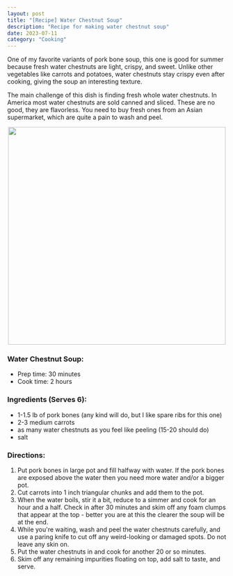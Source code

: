 ```yaml
---
layout: post
title: "[Recipe] Water Chestnut Soup"
description: "Recipe for making water chestnut soup"
date: 2023-07-11
category: "Cooking"
---
```


One of my favorite variants of pork bone soup, this one is good for summer because fresh water chestnuts are light, crispy, and sweet. Unlike other vegetables like carrots and potatoes, water chestnuts stay crispy even after cooking, giving the soup an interesting texture.

The main challenge of this dish is finding fresh whole water chestnuts. In America most water chestnuts are sold canned and sliced. These are no good, they are flavorless. You need to buy fresh ones from an Asian supermarket, which are quite a pain to wash and peel.

<!-- more -->

<p align="center">
  <img height="500" src="https://yangdanny97.github.io/misc/cooking/water_chestnut_soup.png">
</p>

### Water Chestnut Soup:
- Prep time: 30 minutes
- Cook time: 2 hours

### Ingredients (Serves 6):
- 1-1.5 lb of pork bones (any kind will do, but I like spare ribs for this one)
- 2-3 medium carrots
- as many water chestnuts as you feel like peeling (15-20 should do)
- salt

### Directions:
1. Put pork bones in large pot and fill halfway with water. If the pork bones are exposed above the water then you need more water and/or a bigger pot.
2. Cut carrots into 1 inch triangular chunks and add them to the pot.
3. When the water boils, stir it a bit, reduce to a simmer and cook for an hour and a half. Check in after 30 minutes and skim off any foam clumps that appear at the top - better you are at this the clearer the soup will be at the end.
4. While you're waiting, wash and peel the water chestnuts carefully, and use a paring knife to cut off any weird-looking or damaged spots. Do not leave any skin on.
5. Put the water chestnuts in and cook for another 20 or so minutes.
6. Skim off any remaining impurities floating on top, add salt to taste, and serve.
